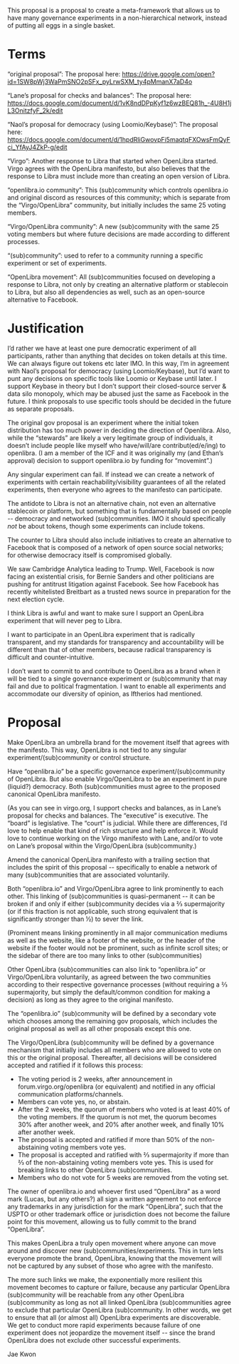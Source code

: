This proposal is a proposal to create a meta-framework that allows us to have many governance experiments in a non-hierarchical network, instead of putting all eggs in a single basket.


# Terms

“original proposal”: The proposal here: https://drive.google.com/open?id=1SW8pWj3WaPmSNO2pSFx_pyLrwSXM_ty4pMmanX7aD4o

“Lane’s proposal for checks and balances”: The proposal here: https://docs.google.com/document/d/1vK8ndDPpKyf1z6wzBEQ81h_-4U8H1jL3OnitzfyF_2k/edit

“Naol’s proposal for democracy (using Loomio/Keybase)”: The proposal here: https://docs.google.com/document/d/1hpdRliGwovpFi5maqtqFXOwsFmQyFci_YfAyJ4ZkP-g/edit

“Virgo”: Another response to Libra that started when OpenLibra started.  Virgo agrees with the OpenLibra manifesto, but also believes that the response to Libra must include more than creating an open version of Libra.

“openlibra.io community”: This (sub)community which controls openlibra.io and original discord as resources of this community; which is separate from the “Virgo/OpenLibra” community, but initially includes the same 25 voting members.

“Virgo/OpenLibra community”: A new (sub)community with the same 25 voting members but where future decisions are made according to different processes.

“(sub)community”: used to refer to a community running a specific experiment or set of experiments.

“OpenLibra movement”: All (sub)communities focused on developing a response to Libra, not only by creating an alternative platform or stablecoin to Libra, but also all dependencies as well, such as an open-source alternative to Facebook.


# Justification

I’d rather we have at least one pure democratic experiment of all participants, rather than anything that decides on token details at this time.  We can always figure out tokens etc later IMO.  In this way, I’m in agreement with Naol’s proposal for democracy (using Loomio/Keybase), but I’d want to punt any decisions on specific tools like Loomio or Keybase until later.  I support Keybase in theory but I don’t support their closed-source server & data silo monopoly, which may be abused just the same as Facebook in the future.  I think proposals to use specific tools should be decided in the future as separate proposals.

The original gov proposal is an experiment where the initial token distribution has too much power in deciding the direction of Openlibra.  Also, while the “stewards” are likely a very legitimate group of individuals, it doesn’t include people like myself who have/will/are contribut(ed/e/ing) to openlibra.  (I am a member of the ICF and it was originally my (and Ethan’s approval) decision to support openlibra.io by funding for “movemint”.)

Any singular experiment can fail.  If instead we can create a network of experiments with certain reachability/visibility guarantees of all the related experiments, then everyone who agrees to the manifesto can participate.

The antidote to Libra is not an alternative chain, not even an alternative stablecoin or platform, but something that is fundamentally based on people -- democracy and networked (sub)communities.  IMO it should specifically *not* be about tokens, though some experiments can include tokens.

The counter to Libra should also include initiatives to create an alternative to Facebook that is composed of a network of open source social networks; for otherwise democracy itself is compromised globally.

We saw Cambridge Analytica leading to Trump.  Well, Facebook is now facing an existential crisis, for Bernie Sanders and other politicians are pushing for antitrust litigation against Facebook.  See how Facebook has recently whitelisted Breitbart as a trusted news source in preparation for the next election cycle.

I think Libra is awful and want to make sure I support an OpenLibra experiment that will never peg to Libra.

I want to participate in an OpenLibra experiment that is radically transparent, and my standards for transparency and accountability will be different than that of other members, because radical transparency is difficult and counter-intuitive.

I don’t want to commit to and contribute to OpenLibra as a brand when it will be tied to a single governance experiment or (sub)community that may fail and due to  political fragmentation.  I want to enable all experiments and accommodate our diversity of opinion, as Iftherios had mentioned.


# Proposal

Make OpenLibra an umbrella brand for the movement itself that agrees with the manifesto.  This way, OpenLibra is not tied to any singular experiment/(sub)community or control structure.

Have “openlibra.io” be a specific governance experiment/(sub)community of OpenLibra.  But also enable Virgo/OpenLibra to be an experiment in pure (liquid?) democracy.  Both (sub)communities must agree to the proposed canonical OpenLibra manifesto.

(As you can see in virgo.org, I support checks and balances, as in Lane’s proposal for checks and balances.  The “executive” is executive.  The “board” is legislative.  The “court” is judicial.  While there are differences, I’d love to help enable that kind of rich structure and help enforce it.  Would love to continue working on the Virgo manifesto with Lane, and/or to vote on Lane’s proposal within the Virgo/OpenLibra (sub)community.)

Amend the canonical OpenLibra manifesto with a trailing section that includes the spirit of this proposal -- specifically to enable a network of many (sub)communities that are associated voluntarily.

Both “openlibra.io” and Virgo/OpenLibra agree to link prominently to each other.  This linking of (sub)communities is quasi-permanent -- it can be broken if and only if either (sub)community decides via a ⅔ supermajority (or if this fraction is not applicable, such strong equivalent that is significantly stronger than ½) to sever the link.

(Prominent means linking prominently in all major communication mediums as well as the website, like a footer of the website, or the header of the website if the footer would not be prominent, such as infinite scroll sites; or the sidebar of there are too many links to other (sub)communities)

Other OpenLibra (sub)communities can also link to “openlibra.io” or Virgo/OpenLibra voluntarily, as agreed between the two communities according to their respective governance processes (without requiring a ⅔ supermajority, but simply the default/common condition for making a decision) as long as they agree to the original manifesto.

The “openlibra.io” (sub)community will be defined by a secondary vote which chooses among the remaining gov proposals, which includes the original proposal as well as all other proposals except this one.

The Virgo/OpenLibra (sub)community will be defined by a governance mechanism that initially includes all members who are allowed to vote on this or the original proposal. Thereafter, all decisions will be considered accepted and ratified if it follows this process:

- The voting period is 2 weeks, after announcement in forum.virgo.org/openlibra (or equivalent) and notified in any official communication platforms/channels.
- Members can vote yes, no, or abstain.
- After the 2 weeks, the quorum of members who voted is at least 40% of the voting members.  If the quorum is not met, the quorum becomes 30% after another week, and 20% after another week, and finally 10% after another week.
- The proposal is accepted and ratified if more than 50% of the non-abstaining voting members vote yes.
- The proposal is accepted and ratified with ⅔ supermajority if more than ⅔ of the non-abstaining voting members vote yes.  This is used for breaking links to other OpenLibra (sub)communities.
- Members who do not vote for 5 weeks are removed from the voting set.

The owner of openlibra.io and whoever first used “OpenLibra” as a word mark (Lucas, but any others?) all sign a written agreement to not enforce any trademarks in any jurisdiction for the mark “OpenLibra”, such that the USPTO or other trademark office or jurisdiction does not become the failure point for this movement, allowing us to fully commit to the brand “OpenLibra”.

This makes OpenLibra a truly open movement where anyone can move around and discover new (sub)communities/experiments.  This in turn lets everyone promote the brand, OpenLibra, knowing that the movement will not be captured by any subset of those who agree with the manifesto.

The more such links we make, the exponentially more resilient this movement becomes to capture or failure, because any particular OpenLibra (sub)community will be reachable from any other OpenLibra (sub)community as long as not all linked OpenLibra (sub)communities agree to exclude that particular OpenLibra (sub)community.  In other words, we get to ensure that all (or almost all) OpenLibra experiments are discoverable.  We get to conduct more rapid experiments because failure of one experiment does not jeopardize the movement itself -- since the brand OpenLibra does not exclude other successful experiments.

Jae Kwon
